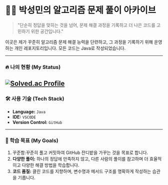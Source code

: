 # 👨‍💻 박성민의 알고리즘 문제 풀이 아카이브

> "단순히 정답을 맞히는 것을 넘어, 문제 해결 과정을 기록하고 더 나은 코드를 고민하기 위한 공간입니다."

이곳은 제가 꾸준히 알고리즘 문제 해결 능력을 단련하고, 그 과정을 기록하기 위해 운영하는 개인 레포지토리입니다. 모든 코드는 Java로 작성되었습니다.

---

### 🔥 나의 현황 (My Status)

[![Solved.ac Profile](http://mazassumnida.wtf/api/v2/generate_badge?boj=jpsm0305)](https://solved.ac/jpsm0305)
---



### 🛠️ 사용 기술 (Tech Stack)

* **Language:** `Java`
* **IDE:** `VSCODE`
* **Version Control:**  `GitHub`

---

### 🌱 학습 목표 (My Goals)

1.  꾸준함:꾸준히 풀고 커밋하여 GitHub 잔디밭을 가꾸는 것을 목표로 합니다.
2.  **다양한 풀이:** 하나의 정답에 만족하지 않고, 다른 사람의 풀이를 참고하며 더 효율적이고 다양한 해결 방법을 학습합니다.
3.  **코드 품질:** 클린 코드를 지향하며, 변수명과 메서드 구조를 명확하게 작성하는 습관을 기릅니다.
